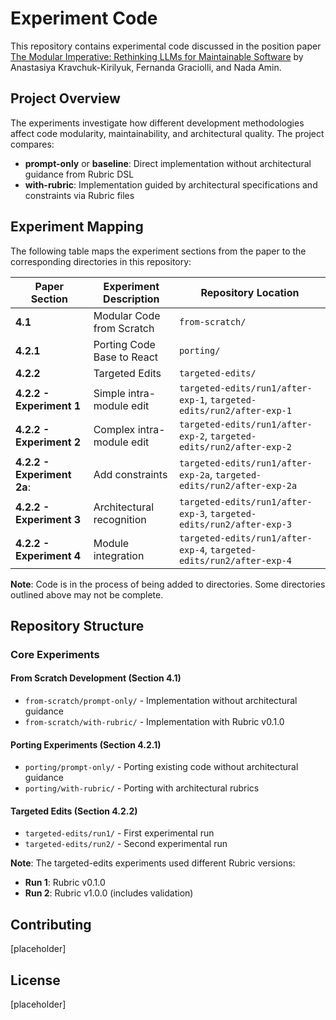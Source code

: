 # Experiment Code

This repository contains experimental code discussed in the position paper [The Modular Imperative: Rethinking LLMs for Maintainable Software](https://doi.org/10.1145/3759425.3763392) by Anastasiya Kravchuk-Kirilyuk, Fernanda Graciolli, and Nada Amin. 

## Project Overview

The experiments investigate how different development methodologies affect code modularity, maintainability, and architectural quality. The project compares:

- **prompt-only** or **baseline**: Direct implementation without architectural guidance from Rubric DSL
- **with-rubric**: Implementation guided by architectural specifications and constraints via Rubric files

## Experiment Mapping

The following table maps the experiment sections from the paper to the corresponding directories in this repository:

| Paper Section | Experiment Description | Repository Location |
|---------------|------------------------|-------------------|
| **4.1** | Modular Code from Scratch | `from-scratch/` |
| **4.2.1** | Porting Code Base to React | `porting/` |
| **4.2.2** | Targeted Edits | `targeted-edits/` |
| **4.2.2 - Experiment 1** | Simple intra-module edit | `targeted-edits/run1/after-exp-1`, `targeted-edits/run2/after-exp-1` |
| **4.2.2 - Experiment 2** | Complex intra-module edit | `targeted-edits/run1/after-exp-2`, `targeted-edits/run2/after-exp-2` |
| **4.2.2 - Experiment 2a**: | Add constraints | `targeted-edits/run1/after-exp-2a`, `targeted-edits/run2/after-exp-2a` |
| **4.2.2 - Experiment 3** | Architectural recognition | `targeted-edits/run1/after-exp-3`, `targeted-edits/run2/after-exp-3` |
| **4.2.2 - Experiment 4** | Module integration | `targeted-edits/run1/after-exp-4`, `targeted-edits/run2/after-exp-4` |

**Note**: Code is in the process of being added to directories. Some directories outlined above may not be complete.  

## Repository Structure

### Core Experiments

#### From Scratch Development (Section 4.1)
- `from-scratch/prompt-only/` - Implementation without architectural guidance
- `from-scratch/with-rubric/` - Implementation with Rubric v0.1.0

#### Porting Experiments (Section 4.2.1)
- `porting/prompt-only/` - Porting existing code without architectural guidance
- `porting/with-rubric/` - Porting with architectural rubrics

#### Targeted Edits (Section 4.2.2)
- `targeted-edits/run1/` - First experimental run
- `targeted-edits/run2/` - Second experimental run

**Note**: The targeted-edits experiments used different Rubric versions:
- **Run 1**: Rubric v0.1.0
- **Run 2**: Rubric v1.0.0 (includes validation)


## Contributing

[placeholder]

## License

[placeholder]

